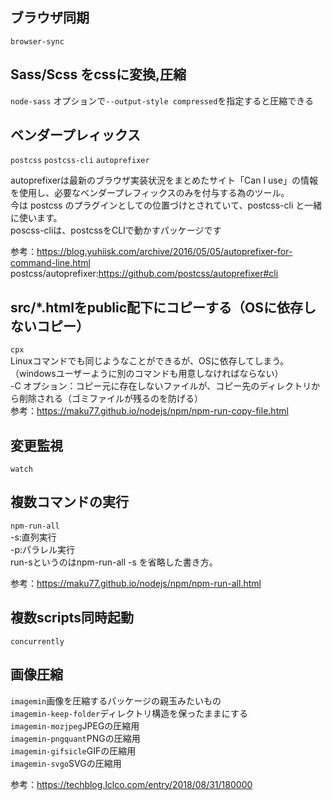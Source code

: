 ## ブラウザ同期
```browser-sync```

## Sass/Scss をcssに変換,圧縮
```node-sass```
オプションで```--output-style compressed```を指定すると圧縮できる

## ベンダープレィックス
```postcss``` ```postcss-cli``` ```autoprefixer```

autoprefixerは最新のブラウザ実装状況をまとめたサイト「Can I use」の情報を使用し、必要なベンダープレフィックスのみを付与する為のツール。  
今は postcss のプラグインとしての位置づけとされていて、postcss-cli と一緒に使います。  
poscss-cliは、postcssをCLIで動かすパッケージです  

参考：https://blog.yuhiisk.com/archive/2016/05/05/autoprefixer-for-command-line.html
postcss/autoprefixer:https://github.com/postcss/autoprefixer#cli
  
## src/*.htmlをpublic配下にコピーする（OSに依存しないコピー）
```cpx```  
Linuxコマンドでも同じようなことができるが、OSに依存してしまう。（windowsユーザーように別のコマンドも用意しなければならない）  
-C オプション：コピー元に存在しないファイルが、コピー先のディレクトリから削除される（ゴミファイルが残るのを防げる）  
参考：https://maku77.github.io/nodejs/npm/npm-run-copy-file.html  
  
## 変更監視
```watch```

## 複数コマンドの実行
```npm-run-all```  
-s:直列実行  
-p:パラレル実行  
run-sというのはnpm-run-all -s を省略した書き方。  
  
参考：https://maku77.github.io/nodejs/npm/npm-run-all.html  
  
## 複数scripts同時起動
```concurrently ```

## 画像圧縮
```imagemin```画像を圧縮するパッケージの親玉みたいもの  
```imagemin-keep-folder```ディレクトリ構造を保ったままにする  
```imagemin-mozjpeg```JPEGの圧縮用  
```imagemin-pngquant```PNGの圧縮用  
```imagemin-gifsicle```GIFの圧縮用  
```imagemin-svgo```SVGの圧縮用  
  
参考：https://techblog.lclco.com/entry/2018/08/31/180000

